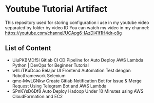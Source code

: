 # Youtube Tutorial Artifact
This repository used for storing configuration i use in my youtube video separated by folder by video ID
You can watch my video in my channel: https://youtube.com/channel/UCApg6-IAzDl41f1H4dr-c8g

## List of Content
- UiuPKBMDf5I Gitlab CI CD Pipeline for Auto Deploy AWS Lambda Python | DevOps for Beginner Tutorial
- whLrTKuDcao Belajar UI Frontend Automation Test dengan Robotframework Selenium
- qmc-MwLGNkw Create Gitlab Notification Bot for Issue & Merge Request Using Telegram Bot and AWS Lambda
- SPnKYsD6Df8 Auto Deploy Hadoop Under 10 Minutes using AWS CloudFormation and EC2
